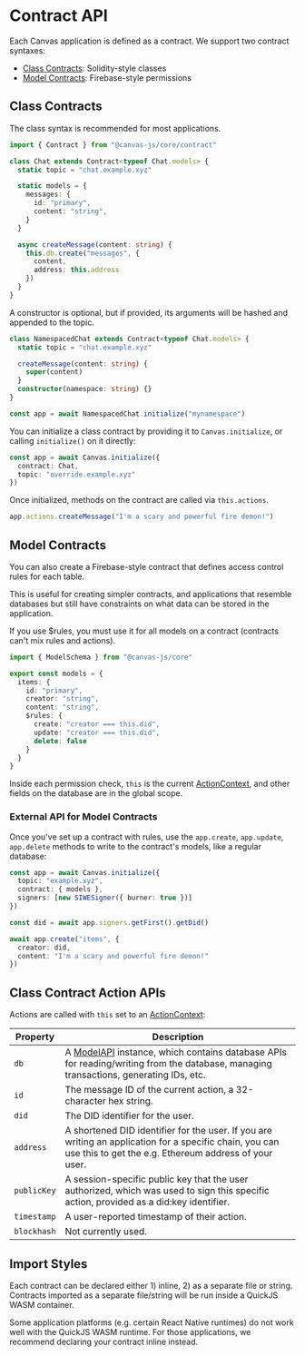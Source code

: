 # Contract API

Each Canvas application is defined as a contract. We support two contract syntaxes:

* [Class Contracts](#class-contracts): Solidity-style classes
* [Model Contracts](#model-contracts): Firebase-style permissions

## Class Contracts

The class syntax is recommended for most applications.

```ts
import { Contract } from "@canvas-js/core/contract"

class Chat extends Contract<typeof Chat.models> {
  static topic = "chat.example.xyz"

  static models = {
    messages: {
      id: "primary",
      content: "string",
    }
  }

  async createMessage(content: string) {
    this.db.create("messages", {
      content,
      address: this.address
    })
  }
}
```

A constructor is optional, but if provided, its arguments will be hashed and appended to the topic.

```ts
class NamespacedChat extends Contract<typeof Chat.models> {
  static topic = "chat.example.xyz"

  createMessage(content: string) {
    super(content)
  }
  constructor(namespace: string) {}
}

const app = await NamespacedChat.initialize("mynamespace")
```

You can initialize a class contract by providing it to `Canvas.initialize`, or calling `initialize()` on it directly:

```ts
const app = await Canvas.initialize({
  contract: Chat,
  topic: "override.example.xyz"
})
```

Once initialized, methods on the contract are called via `this.actions`.

```ts
app.actions.createMessage("I'm a scary and powerful fire demon!")
```

## Model Contracts

You can also create a Firebase-style contract that defines access control rules for each table.

This is useful for creating simpler contracts, and applications that resemble databases but still have constraints on what data can be stored in the application.

If you use $rules, you must use it for all models on a contract (contracts can't mix rules and actions).

```ts
import { ModelSchema } from "@canvas-js/core"

export const models = {
  items: {
    id: "primary",
    creator: "string",
    content: "string",
    $rules: {
      create: "creator === this.did",
      update: "creator === this.did",
      delete: false
    }
  }
}
```

Inside each permission check, `this` is the current [ActionContext](#actioncontext), and other fields on the database are in the global scope.

### External API for Model Contracts

Once you've set up a contract with rules, use the `app.create`, `app.update`, `app.delete` methods to write to the contract's models, like a regular database:

```ts
const app = await Canvas.initialize({
  topic: "example.xyz",
  contract: { models },
  signers: [new SIWESigner({ burner: true })]
})

const did = await app.signers.getFirst().getDid()

await app.create("items", {
  creator: did,
  content: "I'm a scary and powerful fire demon!"
})
```

## Class Contract Action APIs

Actions are called with `this` set to an [ActionContext](../api/core.md#api):

| Property | Description |
|----------|-------------|
| `db` | A [ModelAPI](./model.md#modelapi) instance, which contains database APIs for reading/writing from the database, managing transactions, generating IDs, etc. |
| `id` | The message ID of the current action, a 32-character hex string. |
| `did` | The DID identifier for the user. |
| `address` | A shortened DID identifier for the user. If you are writing an application for a specific chain, you can use this to get the e.g. Ethereum address of your user. |
| `publicKey` | A session-specific public key that the user authorized, which was used to sign this specific action, provided as a did:key identifier. |
| `timestamp` | A user-reported timestamp of their action. |
| `blockhash` | Not currently used. |

## Import Styles

Each contract can be declared either 1) inline, 2) as a separate file or string. Contracts imported as a separate file/string will be run inside a QuickJS WASM container.

Some application platforms (e.g. certain React Native runtimes) do not work well with the QuickJS WASM runtime. For those applications, we recommend declaring your contract inline instead.

